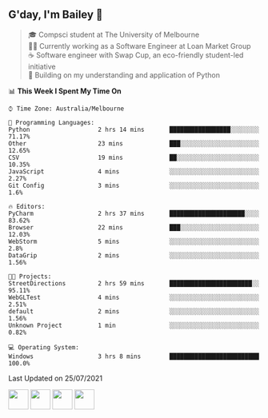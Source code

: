 ## G'day, I'm Bailey 👋

> 🎓 Compsci student at The University of Melbourne <br>
> 👨‍💻 Currently working as a Software Engineer at Loan Market Group <br>
> ☕️ Software engineer with Swap Cup, an eco-friendly student-led initiative <br>
> 🌱 Building on my understanding and application of Python

<!--START_SECTION:waka-->
📊 **This Week I Spent My Time On** 

```text
⌚︎ Time Zone: Australia/Melbourne

💬 Programming Languages: 
Python                   2 hrs 14 mins       █████████████████░░░░░░░░   71.17% 
Other                    23 mins             ███░░░░░░░░░░░░░░░░░░░░░░   12.65% 
CSV                      19 mins             ██░░░░░░░░░░░░░░░░░░░░░░░   10.35% 
JavaScript               4 mins              ░░░░░░░░░░░░░░░░░░░░░░░░░   2.27% 
Git Config               3 mins              ░░░░░░░░░░░░░░░░░░░░░░░░░   1.6%

🔥 Editors: 
PyCharm                  2 hrs 37 mins       █████████████████████░░░░   83.62% 
Browser                  22 mins             ███░░░░░░░░░░░░░░░░░░░░░░   12.03% 
WebStorm                 5 mins              ░░░░░░░░░░░░░░░░░░░░░░░░░   2.8% 
DataGrip                 2 mins              ░░░░░░░░░░░░░░░░░░░░░░░░░   1.56%

🐱‍💻 Projects: 
StreetDirections         2 hrs 59 mins       ███████████████████████░░   95.11% 
WebGLTest                4 mins              ░░░░░░░░░░░░░░░░░░░░░░░░░   2.51% 
default                  2 mins              ░░░░░░░░░░░░░░░░░░░░░░░░░   1.56% 
Unknown Project          1 min               ░░░░░░░░░░░░░░░░░░░░░░░░░   0.82%

💻 Operating System: 
Windows                  3 hrs 8 mins        █████████████████████████   100.0%

```


 Last Updated on 25/07/2021
<!--END_SECTION:waka-->

[<img height="40px" src="https://img.icons8.com/ios-filled/2x/linkedin.png">](https://linkedin.com/in/baileybutler1)
[<img height="40px" src="https://img.icons8.com/ios-filled/2x/github.png">](https://github.com/baely)
[<img height="40px" src="https://img.icons8.com/ios-filled/2x/salesforce.png">](https://trailblazer.me/id/baileybutler)
[<img height="40px" src="https://img.icons8.com/ios-filled/2x/instagram.png">](https://instagram.com/bae1y)
